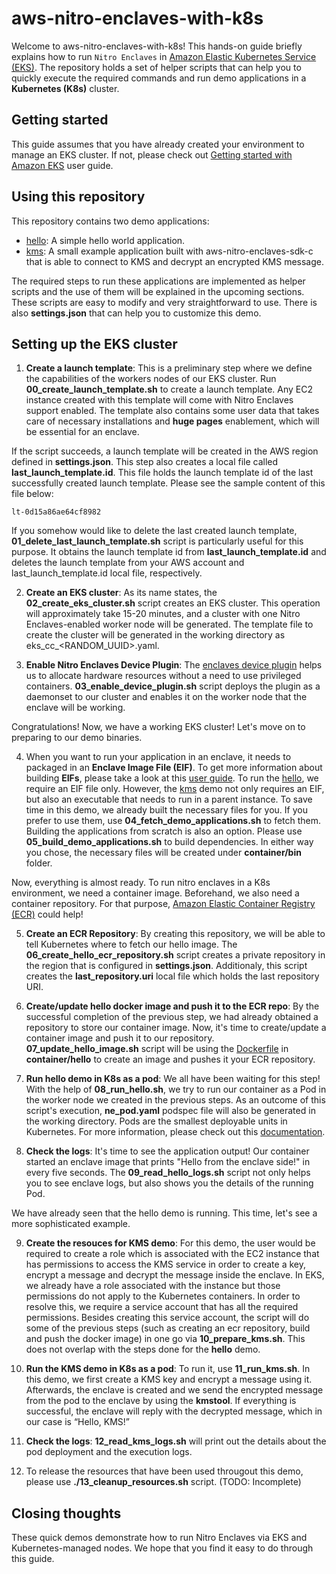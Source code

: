# aws-nitro-enclaves-with-k8s

Welcome to aws-nitro-enclaves-with-k8s! This hands-on guide briefly explains how to run `Nitro Enclaves` in 
[Amazon Elastic Kubernetes Service (EKS)](https://aws.amazon.com/eks/). The repository holds a set of helper scripts
that can help you to quickly execute the required commands and run demo applications in a **Kubernetes (K8s)** cluster.

## Getting started

This guide assumes that you have already created your environment to manage an EKS cluster. If not, please check out
[Getting started with Amazon EKS](https://docs.aws.amazon.com/eks/latest/userguide/getting-started.html) user guide.

## Using this repository

This repository contains two demo applications:
- [hello](https://github.com/aws/aws-nitro-enclaves-cli/tree/main/examples/x86_64/hello): A simple hello world application.
- [kms](https://github.com/aws/aws-nitro-enclaves-sdk-c/blob/main/docs/kmstool.md): A small example application built with aws-nitro-enclaves-sdk-c that is able to connect to KMS and decrypt an encrypted KMS message.

The required steps to run these applications are implemented as helper scripts and the use of them will be explained in the upcoming sections.
These scripts are easy to modify and very straightforward to use. There is also **settings.json** that can help you to customize this demo.
## Setting up the EKS cluster

1) **Create a launch template**: This is a preliminary step where we define the capabilities of the workers nodes of our EKS cluster. Run **00_create_launch_template.sh** to create a launch template. Any EC2 instance created with this template will come with Nitro Enclaves support enabled. The template also contains some user data that takes care of necessary installations and **huge pages** enablement, which will be essential for an enclave.

If the script succeeds, a launch template will be created in the AWS region defined in **settings.json**. This step also creates a local file called **last_launch_template.id**. This file holds the launch template id of the last successfully created launch template. Please see the sample content of this file below:

```
lt-0d15a86ae64cf8982
```

If you somehow would like to delete the last created launch template, **01_delete_last_launch_template.sh** script is particularly useful for this purpose. It obtains the launch template id from **last_launch_template.id** and deletes the launch template from your AWS account and last_launch_template.id local file, respectively.

2) **Create an EKS cluster**: As its name states, the **02_create_eks_cluster.sh** script creates an EKS cluster. This operation will approximately take 15-20 minutes, and a cluster with one Nitro Enclaves-enabled worker node will be generated. The template file to create the cluster will be generated in the working directory as eks_cc_<RANDOM_UUID>.yaml.

3) **Enable Nitro Enclaves Device Plugin**: The [enclaves device plugin](https://github.com/aws/aws-nitro-enclaves-k8s-device-plugin) helps us to allocate hardware resources without a need 
to use privileged containers. **03_enable_device_plugin.sh** script deploys the plugin as a daemonset to our cluster and enables it on the worker node that the enclave will be working.

Congratulations! Now, we have a working EKS cluster! Let's move on to preparing to our demo binaries.

4) When you want to run your application in an enclave, it needs to packaged in an **Enclave Image File (EIF)**. To get more information about building **EIFs**, please take a look at this [user guide](https://docs.aws.amazon.com/enclaves/latest/user/building-eif.html). To run the [hello](https://github.com/aws/aws-nitro-enclaves-cli/tree/main/examples/x86_64/hello), we require an EIF file only. However, the [kms](https://github.com/aws/aws-nitro-enclaves-sdk-c/blob/main/docs/kmstool.md) demo not only requires an EIF, but also an executable that needs to run in a parent instance. To save time in this demo, we already built the necessary files for you. If you prefer to use them, use **04_fetch_demo_applications.sh** to fetch them. Building the applications from scratch is also an option. Please use **05_build_demo_applications.sh** to build dependencies. In either way you chose, the necessary files will be created under **container/bin** folder.

Now, everything is almost ready. To run nitro enclaves in a K8s environment, we need a container image. Beforehand, we also need a container repository.
For that purpose, [Amazon Elastic Container Registry (ECR)](https://aws.amazon.com/ecr/) could help!

5) **Create an ECR Repository**: By creating this repository, we will be able to tell Kubernetes where to fetch our hello image. The **06_create_hello_ecr_repository.sh** script creates a private repository in the region that is configured in **settings.json**. Additionaly, this script creates the **last_repository.uri** local file which holds the last repository URI.

6) **Create/update hello docker image and push it to the ECR repo**: By the successful completion of the previous step, we had already obtained a repository to store our container image. Now, it's time to create/update a container image and push it to our repository. **07_update_hello_image.sh** script will be using the [Dockerfile](container/hello/Dockerfile) in **container/hello** to create an image and pushes it your ECR repository.

7) **Run hello demo in K8s as a pod**: We all have been waiting for this step! With the help of **08_run_hello.sh**, we try to run our container as a Pod in the worker node we created in the previous steps. As an outcome of this script's execution, **ne_pod.yaml** podspec file will also be generated in the working directory. Pods are the smallest deployable units in Kubernetes. For more information, please check out this [documentation](https://kubernetes.io/docs/concepts/workloads/pods/).

8) **Check the logs**: It's time to see the application output! Our container started an enclave image that prints "Hello from the enclave side!"
in every five seconds. The **09_read_hello_logs.sh** script not only helps you to see enclave logs, but also shows you the details of the running Pod.

We have already seen that the hello demo is running. This time, let's see a more sophisticated example. 

9) **Create the resouces for KMS demo**: For this demo, the user would be required to create a role which is associated with the EC2 instance that has permissions to access the KMS service in order to create a key, encrypt a message and decrypt the message inside the enclave. In EKS, we already have a role associated with the instance but those permissions do not apply to the Kubernetes containers. In order to resolve this, we require a service account that has all the required permissions. Besides creating this service account, the script will do some of the previous steps (such as creating an ecr repository, build and push the docker image) in one go via **10_prepare_kms.sh**. This does not overlap with the steps done for the **hello** demo.

11) **Run the KMS demo in K8s as a pod**: To run it, use **11_run_kms.sh**. In this demo, we first create a KMS key and encrypt a message using it. Afterwards, the enclave is created and we send the encrypted message from the pod to the enclave by using the **kmstool**. If everything is successful, the enclave will reply with the decrypted message, which in our case is “Hello, KMS!”

12) **Check the logs**: **12_read_kms_logs.sh** will print out the details about the pod deployment and the execution logs.

13) To release the resources that have been used througout this demo, please use **./13_cleanup_resources.sh** script. (TODO: Incomplete)
## Closing thoughts
These quick demos demonstrate how to run Nitro Enclaves via EKS and Kubernetes-managed nodes. We hope that you find it easy to do through this guide.
